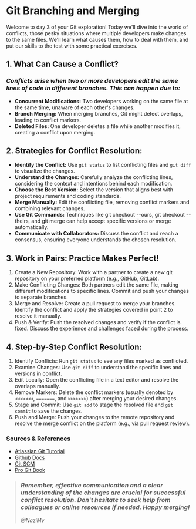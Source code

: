 # Git Branching and Merging

Welcome to day 3 of your Git exploration! Today we'll dive into the world of conflicts, those pesky situations where multiple developers make changes to the same files. We'll learn what causes them, how to deal with them, and put our skills to the test with some practical exercises.

## 1. What Can Cause a Conflict?

### *Conflicts arise when two or more developers edit the same lines of code in different branches. This can happen due to:*
- **Concurrent Modifications:** Two developers working on the same file at the same time, unaware of each other's changes.
- **Branch Merging:** When merging branches, Git might detect overlaps, leading to conflict markers.
- **Deleted Files:** One developer deletes a file while another modifies it, creating a conflict upon merging.
## 2. Strategies for Conflict Resolution:

- **Identify the Conflict:** Use `git status` to list conflicting files and `git diff` to visualize the changes.
- **Understand the Changes:** Carefully analyze the conflicting lines, considering the context and intentions behind each modification.
- **Choose the Best Version:** Select the version that aligns best with project requirements and coding standards.
- **Merge Manually:** Edit the conflicting file, removing conflict markers and combining relevant changes.
- **Use Git Commands:** Techniques like git checkout --ours, git checkout --theirs, and git merge can help accept specific versions or merge automatically.
- **Communicate with Collaborators:** Discuss the conflict and reach a consensus, ensuring everyone understands the chosen resolution.

## 3. Work in Pairs: Practice Makes Perfect!
1. Create a New Repository: Work with a partner to create a new git repository on your preferred platform (e.g., GitHub, GitLab).
2. Make Conflicting Changes: Both partners edit the same file, making different modifications to specific lines. Commit and push your changes to separate branches.
3. Merge and Resolve: Create a pull request to merge your branches. Identify the conflict and apply the strategies covered in point 2 to resolve it manually.
4. Push & Verify: Push the resolved changes and verify if the conflict is fixed. Discuss the experience and challenges faced during the process.

## 4. Step-by-Step Conflict Resolution:
1. Identify Conflicts: Run `git status` to see any files marked as conflicted.
2. Examine Changes: Use `git diff` to understand the specific lines and versions in conflict.
3. Edit Locally: Open the conflicting file in a text editor and resolve the overlaps manually.
4. Remove Markers: Delete the conflict markers (usually denoted by `<<<<<<<`, `=======`, and `>>>>>>>`) after merging your desired changes.
5. Stage and Commit: Use `git add` to stage the resolved file and `git commit` to save the changes.
6. Push and Merge: Push your changes to the remote repository and resolve the merge conflict on the platform (e.g., via pull request review).

### Sources & References
- [Atlassian Git Tutorial](https://support.atlassian.com/bitbucket-cloud/docs/resolve-merge-conflicts/)
- [Github Docs](https://docs.github.com/articles/resolving-a-merge-conflict-on-github)
- [Git SCM](https://git-scm.com/docs/)
- [Pro Git Book](https://git-scm.com/book)
>### *Remember, effective communication and a clear understanding of the changes are crucial for successful conflict resolution. Don't hesitate to seek help from colleagues or online resources if needed. Happy merging!*
> *@NaziMv*